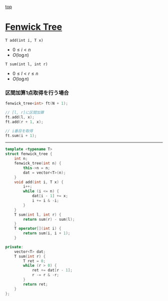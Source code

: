 [top](../README.md)

# [Fenwick Tree](./fen.hpp)

`T add(int i, T x)`
- $0\le i < n$
- $O(\log n)$

`T sum(int l, int r)`
- $0\le l < r\leq n$
- $O(\log n)$


### 区間加算1点取得を行う場合
```cpp
fenwick_tree<int> ft(N + 1);

// [l, r]に区間加算
ft.add(l, x);
ft.add(r + 1, x);

// i番目を取得
ft.sum(i + 1);
```

---

```cpp
template <typename T>
struct fenwick_tree {
    int n;
    fenwick_tree(int n) {
        this->n = n;
        dat = vector<T>(n);
    }
    void add(int i, T x) {
        i++;
        while (i <= n) {
            dat[i - 1] += x;
            i += i & -i;
        }
    }
    T sum(int l, int r) {
        return sum(r) - sum(l);
    }
    T operator[](int i) {
        return sum(i, i + 1);
    }

private:
    vector<T> dat;
    T sum(int r) {
        T ret = 0;
        while (r > 0) {
            ret += dat[r - 1];
            r -= r & -r;
        }
        return ret;
    }
};
```